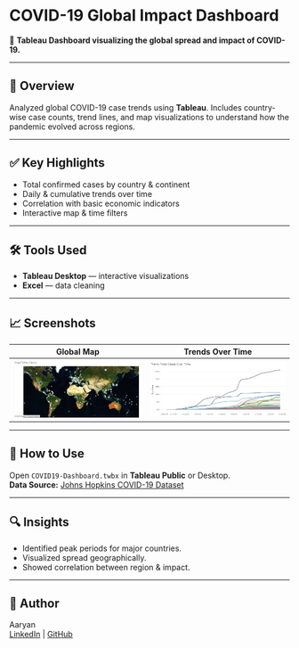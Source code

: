 # COVID-19 Global Impact Dashboard

🦠 **Tableau Dashboard visualizing the global spread and impact of COVID-19.**

---

## 📌 Overview

Analyzed global COVID-19 case trends using **Tableau**. Includes country-wise case counts, trend lines, and map visualizations to understand how the pandemic evolved across regions.

---

## ✅ Key Highlights

- Total confirmed cases by country & continent  
- Daily & cumulative trends over time  
- Correlation with basic economic indicators  
- Interactive map & time filters

---

## 🛠️ Tools Used

- **Tableau Desktop** — interactive visualizations  
- **Excel** — data cleaning

---

## 📈 Screenshots

| Global Map | Trends Over Time |
|---|---|
| ![Map](images/global_map.png) | ![Trends](images/trends_over_time.png) |

---

## 📂 How to Use

Open `COVID19-Dashboard.twbx` in **Tableau Public** or Desktop.  
**Data Source:** [Johns Hopkins COVID-19 Dataset](https://github.com/CSSEGISandData/COVID-19)

---

## 🔍 Insights

- Identified peak periods for major countries.
- Visualized spread geographically.
- Showed correlation between region & impact.

---

## 👤 Author

Aaryan  
[LinkedIn](https://linkedin.com/in/anarray) | [GitHub](https://github.com/An-Array)
